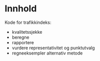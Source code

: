 # Innhold
Kode for trafikkindeks:

- kvalitetssjekke
- beregne
- rapportere
- vurdere representativitet og punktutvalg
- regneeksempler alternativ metode
